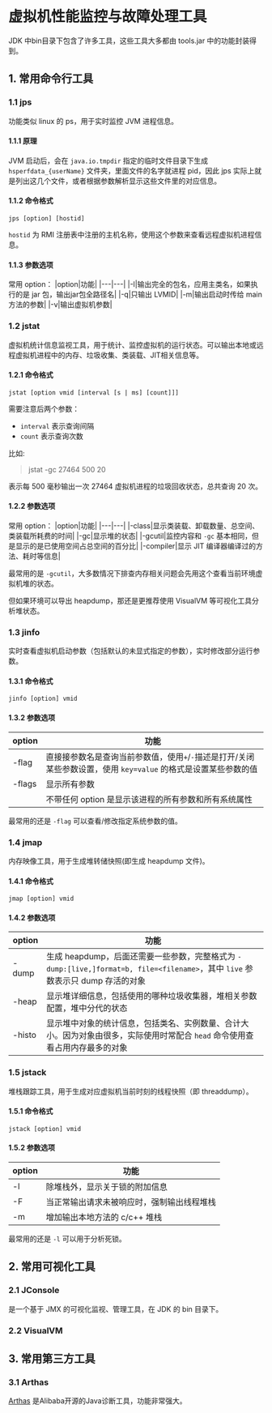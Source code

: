 # 虚拟机性能监控与故障处理工具
JDK 中bin目录下包含了许多工具，这些工具大多都由 tools.jar 中的功能封装得到。

## 1. 常用命令行工具
### 1.1 jps
功能类似 linux 的 ps，用于实时监控 JVM 进程信息。

#### 1.1.1 原理
JVM 启动后，会在 `java.io.tmpdir` 指定的临时文件目录下生成 `hsperfdata_{userName}` 文件夹，里面文件的名字就进程 pid，因此 jps 实际上就是列出这几个文件，或者根据参数解析显示这些文件里的对应信息。

#### 1.1.2 命令格式
```
jps [option] [hostid]
```
`hostid` 为 RMI 注册表中注册的主机名称，使用这个参数来查看远程虚拟机进程信息。

#### 1.1.3 参数选项
常用 option：
|option|功能|
|---|---|
|-l|输出完全的包名，应用主类名，如果执行的是 jar 包，输出jar包全路径名|
|-q|只输出 LVMID|
|-m|输出启动时传给 main 方法的参数|
|-v|输出虚拟机参数|

### 1.2 jstat
虚拟机统计信息监视工具，用于统计、监控虚拟机的运行状态。可以输出本地或远程虚拟机进程中的内存、垃圾收集、类装载、JIT相关信息等。

#### 1.2.1 命令格式
```
jstat [option vmid [interval [s | ms] [count]]]
```

需要注意后两个参数：
* `interval` 表示查询间隔
* `count` 表示查询次数

比如:
> jstat -gc 27464 500 20

表示每 500 毫秒输出一次 27464 虚拟机进程的垃圾回收状态，总共查询 20 次。

#### 1.2.2 参数选项
常用 option：
|option|功能|
|---|---|
|-class|显示类装载、卸载数量、总空间、类装载所耗费的时间|
|-gc|显示堆的状态|
|-gcutil|监控内容和 `-gc` 基本相同，但是显示的是已使用空间占总空间的百分比|
|-compiler|显示 JIT 编译器编译过的方法、耗时等信息|

最常用的是 `-gcutil`，大多数情况下排查内存相关问题会先用这个查看当前环境虚拟机堆的状态。

但如果环境可以导出 heapdump，那还是更推荐使用 VisualVM 等可视化工具分析堆状态。

### 1.3 jinfo
实时查看虚拟机启动参数（包括默认的未显式指定的参数），实时修改部分运行参数。

#### 1.3.1 命令格式
```
jinfo [option] vmid
```

#### 1.3.2 参数选项
|option|功能|
|---|---|
|-flag|直接接参数名是查询当前参数值，使用`+`/`-`描述是打开/关闭某些参数设置，使用 `key=value` 的格式是设置某些参数的值|
|-flags|显示所有参数|
||不带任何 option 是显示该进程的所有参数和所有系统属性|

最常用的还是 `-flag` 可以查看/修改指定系统参数的值。

### 1.4 jmap
内存映像工具，用于生成堆转储快照(即生成 heapdump 文件)。

#### 1.4.1 命令格式
```
jmap [option] vmid
```

#### 1.4.2 参数选项
|option|功能|
|---|---|
|-dump|生成 heapdump，后面还需要一些参数，完整格式为 `-dump:[live,]format=b, file=<filename>`，其中 `live` 参数表示只 dump 存活的对象|
|-heap|显示堆详细信息，包括使用的哪种垃圾收集器，堆相关参数配置，堆中分代的状态|
|-histo|显示堆中对象的统计信息，包括类名、实例数量、合计大小。因为对象由很多，实际使用时常配合 `head` 命令使用查看占用内存最多的对象|

### 1.5 jstack
堆栈跟踪工具，用于生成对应虚拟机当前时刻的线程快照（即 threaddump）。

#### 1.5.1 命令格式
```
jstack [option] vmid
```

#### 1.5.2 参数选项
|option|功能|
|---|---|
|-l| 除堆栈外，显示关于锁的附加信息|
|-F| 当正常输出请求未被响应时，强制输出线程堆栈|
|-m| 增加输出本地方法的 c/c++ 堆栈|

最常用的还是 `-l` 可以用于分析死锁。

## 2. 常用可视化工具
### 2.1 JConsole
是一个基于 JMX 的可视化监视、管理工具，在 JDK 的 bin 目录下。

### 2.2 VisualVM

## 3. 常用第三方工具
### 3.1 Arthas
[Arthas](https://github.com/alibaba/arthas) 是Alibaba开源的Java诊断工具，功能非常强大。
